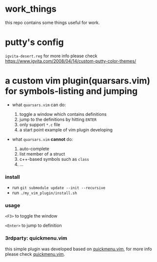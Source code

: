 # work_things
this repo contains some things useful for work.

# putty's config
  `igvita-desert.reg`
  for more info please check https://www.igvita.com/2008/04/14/custom-putty-color-themes/

# a custom vim plugin(quarsars.vim) for symbols-listing and jumping
 * what `quarsars.vim` can do: 
   1. toggle a window which contains definitions
   2. jump to the definitions by hitting `ENTER`
   3. only support `*.c` file
   4. a start point example of vim plugin developing
  
 * what `quarsars.vim` <B>cannot</B> do:
   1. auto-complete
   2. list member of a struct
   3. c++-based symbols such as `class`
   4. ...
  
###  install
 * run `git submodule update --init --recursive`
 * run `./my_vim_plugin/install.sh`
  
###  usage
  `<F3>` to toggle the window
 
  `<Enter>` to jump to definition
  
  
###  3rdparty: quickmenu.vim
  this simple plugin was developed based on [quickmenu.vim](https://github.com/skywind3000/quickmenu.vim), for more info please check [quickmenu.vim](https://github.com/skywind3000/quickmenu.vim).
